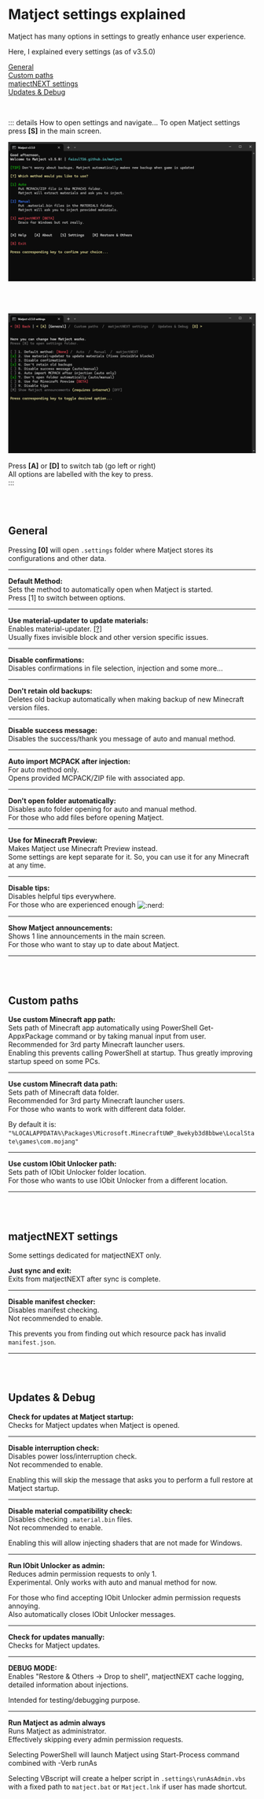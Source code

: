 # Matject settings explained

Matject has many options in settings to greatly enhance user experience.  

Here, I explained every settings (as of v3.5.0)  

[General](#general)  
[Custom paths](#custom-paths)  
[matjectNEXT settings](#matjectnext-settings)  
[Updates & Debug](#updates-debug)  

<br>

::: details How to open settings and navigate...
To open Matject settings press **[S]** in the main screen.  

![alt text](image-26.png)  

<br><br>

![alt text](image-28.png)  

Press **[A]** or **[D]** to switch tab (go left or right)  
All options are labelled with the key to press.    
:::

<br><br>

## General
Pressing **[0]** will open `.settings` folder where Matject stores its configurations and other data.  

---

**Default Method:**  
Sets the method to automatically open when Matject is started.  
Press [1] to switch between options.  

---

**Use material-updater to update materials:**  
Enables material-updater. [[?]](/docs/what-is-material-updater)  
Usually fixes invisible block and other version specific issues.  

---

**Disable confirmations:**  
Disables confirmations in file selection, injection and some more...

---

**Don't retain old backups:**  
Deletes old backup automatically when making backup of new Minecraft version files.

---

**Disable success message:**  
Disables the success/thank you message of auto and manual method.

---

**Auto import MCPACK after injection:**  
For auto method only.  
Opens provided MCPACK/ZIP file with associated app.  

---

**Don't open folder automatically:**  
Disables auto folder opening for auto and manual method.  
For those who add files before opening Matject.

---

**Use for Minecraft Preview:**  
Makes Matject use Minecraft Preview instead.  
Some settings are kept separate for it. So, you can use it for any Minecraft at any time.

---

**Disable tips:**  
Disables helpful tips everywhere.  
For those who are experienced enough <img style="display: inline; vertical-align: middle;" width="24px" alt=":nerd:" src="/stolen_emojis/nerd.png" title="stolen from YSS discord server">

---

**Show Matject announcements:**  
Shows 1 line announcements in the main screen.  
For those who want to stay up to date about Matject.

---

<br><br>

## Custom paths
**Use custom Minecraft app path:**  
Sets path of Minecraft app automatically using PowerShell Get-AppxPackage command or by taking manual input from user.  
Recommended for 3rd party Minecraft launcher users.  
Enabling this prevents calling PowerShell at startup. Thus greatly improving startup speed on some PCs.

---

**Use custom Minecraft data path:**  
Sets path of Minecraft data folder.  
Recommended for 3rd party Minecraft launcher users.  
For those who wants to work with different data folder.  

By default it is: `"%LOCALAPPDATA%\Packages\Microsoft.MinecraftUWP_8wekyb3d8bbwe\LocalState\games\com.mojang"`

---

**Use custom IObit Unlocker path:**  
Sets path of IObit Unlocker folder location.  
For those who wants to use IObit Unlocker from a different location.

---

<br><br>

## matjectNEXT settings
Some settings dedicated for matjectNEXT only.  

**Just sync and exit:**  
Exits from matjectNEXT after sync is complete.

---

**Disable manifest checker:**  
Disables manifest checking.  
Not recommended to enable.  

This prevents you from finding out which resource pack has invalid `manifest.json`.

---

<br><br>

## Updates & Debug
**Check for updates at Matject startup:**  
Checks for Matject updates when Matject is opened.

---

**Disable interruption check:**  
Disables power loss/interruption check.  
Not recommended to enable.  

Enabling this will skip the message that asks you to perform a full restore at Matject startup.

---

**Disable material compatibility check:**  
Disables checking `.material.bin` files.  
Not recommended to enable.  

Enabling this will allow injecting shaders that are not made for Windows.  

---

**Run IObit Unlocker as admin:**  
Reduces admin permission requests to only 1.  
Experimental. Only works with auto and manual method for now.  

For those who find accepting IObit Unlocker admin permission requests annoying.  
Also automatically closes IObit Unlocker messages.

---

**Check for updates manually:**  
Checks for Matject updates.  

---

**DEBUG MODE:**  
Enables "Restore & Others -> Drop to shell", matjectNEXT cache logging, detailed information about injections.  

Intended for testing/debugging purpose.

---

**Run Matject as admin always**  
Runs Matject as administrator.  
Effectively skipping every admin permission requests.  

Selecting PowerShell will launch Matject using Start-Process command combined with -Verb runAs  

Selecting VBscript will create a helper script in `.settings\runAsAdmin.vbs` with a fixed path to `matject.bat` or `Matject.lnk` if user has made shortcut.